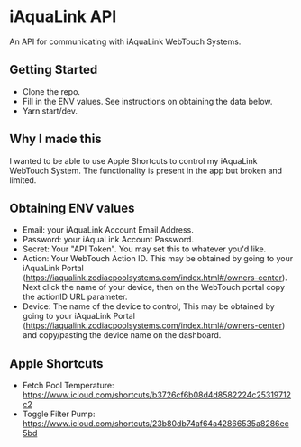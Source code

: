 # iAquaLink API
An API for communicating with iAquaLink WebTouch Systems.

## Getting Started
- Clone the repo.
- Fill in the ENV values. See instructions on obtaining the data below.
- Yarn start/dev.

## Why I made this
I wanted to be able to use Apple Shortcuts to control my iAquaLink WebTouch System. The functionality is present in the app but broken and limited.

## Obtaining ENV values
- Email: your iAquaLink Account Email Address.
- Password: your iAquaLink Account Password.
- Secret: Your "API Token". You may set this to whatever you'd like.
- Action: Your WebTouch Action ID. This may be obtained by going to your iAquaLink Portal (https://iaqualink.zodiacpoolsystems.com/index.html#/owners-center). Next click the name of your device, then on the WebTouch portal copy the actionID URL parameter.
- Device: The name of the device to control, This may be obtained by going to your iAquaLink Portal (https://iaqualink.zodiacpoolsystems.com/index.html#/owners-center) and copy/pasting the device name on the dashboard.

## Apple Shortcuts
- Fetch Pool Temperature: https://www.icloud.com/shortcuts/b3726cf6b08d4d8582224c25319712c2
- Toggle Filter Pump: https://www.icloud.com/shortcuts/23b80db74af64a42866535a8286ec5bd
